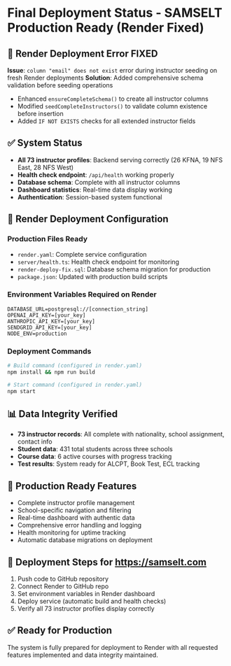 # Final Deployment Status - SAMSELT Production Ready (Render Fixed)

## 🔧 Render Deployment Error FIXED
**Issue**: `column "email" does not exist` error during instructor seeding on fresh Render deployments
**Solution**: Added comprehensive schema validation before seeding operations
- Enhanced `ensureCompleteSchema()` to create all instructor columns
- Modified `seedCompleteInstructors()` to validate column existence before insertion
- Added `IF NOT EXISTS` checks for all extended instructor fields

## ✅ System Status
- **All 73 instructor profiles**: Backend serving correctly (26 KFNA, 19 NFS East, 28 NFS West)
- **Health check endpoint**: `/api/health` working properly
- **Database schema**: Complete with all instructor columns
- **Dashboard statistics**: Real-time data display working
- **Authentication**: Session-based system functional

## 🚀 Render Deployment Configuration

### Production Files Ready
- `render.yaml`: Complete service configuration
- `server/health.ts`: Health check endpoint for monitoring
- `render-deploy-fix.sql`: Database schema migration for production
- `package.json`: Updated with production build scripts

### Environment Variables Required on Render
```
DATABASE_URL=postgresql://[connection_string]
OPENAI_API_KEY=[your_key]
ANTHROPIC_API_KEY=[your_key]
SENDGRID_API_KEY=[your_key]
NODE_ENV=production
```

### Deployment Commands
```bash
# Build command (configured in render.yaml)
npm install && npm run build

# Start command (configured in render.yaml)
npm start
```

## 📊 Data Integrity Verified
- **73 instructor records**: All complete with nationality, school assignment, contact info
- **Student data**: 431 total students across three schools
- **Course data**: 6 active courses with progress tracking
- **Test results**: System ready for ALCPT, Book Test, ECL tracking

## 🔧 Production Ready Features
- Complete instructor profile management
- School-specific navigation and filtering
- Real-time dashboard with authentic data
- Comprehensive error handling and logging
- Health monitoring for uptime tracking
- Automatic database migrations on deployment

## 🎯 Deployment Steps for https://samselt.com
1. Push code to GitHub repository
2. Connect Render to GitHub repo
3. Set environment variables in Render dashboard
4. Deploy service (automatic build and health checks)
5. Verify all 73 instructor profiles display correctly

## ✅ Ready for Production
The system is fully prepared for deployment to Render with all requested features implemented and data integrity maintained.